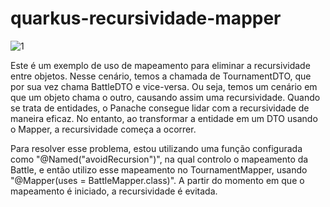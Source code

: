 # quarkus-recursividade-mapper
![1](https://i.imgur.com/YxzV9Hp.jpg)

Este é um exemplo de uso de mapeamento para eliminar a recursividade entre objetos. Nesse cenário, temos a chamada de TournamentDTO, que por sua vez chama BattleDTO e vice-versa. Ou seja, temos um cenário em que um objeto chama o outro, causando assim uma recursividade. Quando se trata de entidades, o Panache consegue lidar com a recursividade de maneira eficaz. No entanto, ao transformar a entidade em um DTO usando o Mapper, a recursividade começa a ocorrer.

Para resolver esse problema, estou utilizando uma função configurada como "@Named("avoidRecursion")", na qual controlo o mapeamento da Battle, e então utilizo esse mapeamento no TournamentMapper, usando "@Mapper(uses = BattleMapper.class)". A partir do momento em que o mapeamento é iniciado, a recursividade é evitada.
